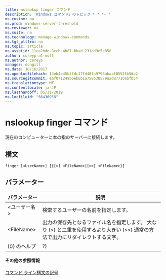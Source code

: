 ```yaml
---
title: nslookup finger コマンド
description: 'Windows コマンド」のトピック * * *- '
ms.custom: na
ms.prod: windows-server-threshold
ms.reviewer: na
ms.suite: na
ms.technology: manage-windows-commands
ms.tgt_pltfrm: na
ms.topic: article
ms.assetid: 11ea2bde-8ccb-4b87-bbad-231dd9e5e858
author: coreyp-at-msft
ms.author: coreyp
manager: dongill
ms.date: 10/16/2017
ms.openlocfilehash: 13eb4e45b3fdc17fd48fa9793abaaf05925b56a2
ms.sourcegitcommit: eaf071249b6eb6b1a758b38579a2d87710abfb54
ms.translationtype: MT
ms.contentlocale: ja-JP
ms.lasthandoff: 05/31/2019
ms.locfileid: "66436958"
---
```

# <a name="nslookup-finger-command"></a>nslookup finger コマンド



現在のコンピューターに本の指のサーバーに接続します。

## <a name="syntax"></a>構文

```
finger [<UserName>] [{[>] <FileName>|[>>] <FileName>}]
```

## <a name="parameters"></a>パラメーター

|  パラメーター  |                                                                               説明                                                                               |
|-------------|-------------------------------------------------------------------------------------------------------------------------------------------------------------------------|
| \<ユーザー名 > |                                                               検索するユーザーの名前を指定します。                                                                |
| \<FileName> | 出力の保存先となるファイル名を指定します。 大なり (>) と二重を使用するより大きい (>>) 通常の方法で出力にリダイレクトする文字。 |
|    {0} のヘルプ    |                                                                                   ?}                                                                                    |

#### <a name="additional-references"></a>その他の参照情報

[コマンド ライン構文の記号](command-line-syntax-key.md)